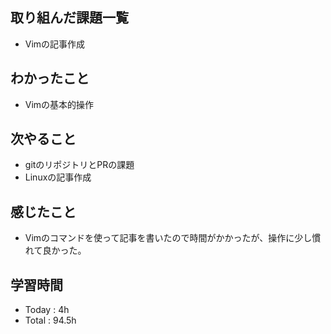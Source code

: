 ## 取り組んだ課題一覧
- Vimの記事作成
## わかったこと
  - Vimの基本的操作
## 次やること
  - gitのリポジトリとPRの課題
  - Linuxの記事作成
## 感じたこと
  - Vimのコマンドを使って記事を書いたので時間がかかったが、操作に少し慣れて良かった。
## 学習時間
  - Today : 4h
  - Total : 94.5h
